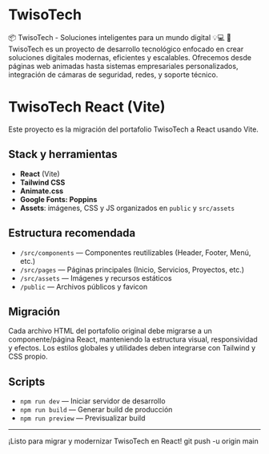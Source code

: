# TwisoTech
📦 TwisoTech - Soluciones inteligentes para un mundo digital 💡💻 🚀 TwisoTech es un proyecto de desarrollo tecnológico enfocado en crear soluciones digitales modernas, eficientes y escalables. Ofrecemos desde páginas web animadas hasta sistemas empresariales personalizados, integración de cámaras de seguridad, redes, y soporte técnico.

# TwisoTech React (Vite)

Este proyecto es la migración del portafolio TwisoTech a React usando Vite.

## Stack y herramientas
- **React** (Vite)
- **Tailwind CSS**
- **Animate.css**
- **Google Fonts: Poppins**
- **Assets**: imágenes, CSS y JS organizados en `public` y `src/assets`

## Estructura recomendada
- `/src/components` — Componentes reutilizables (Header, Footer, Menú, etc.)
- `/src/pages` — Páginas principales (Inicio, Servicios, Proyectos, etc.)
- `/src/assets` — Imágenes y recursos estáticos
- `/public` — Archivos públicos y favicon

## Migración
Cada archivo HTML del portafolio original debe migrarse a un componente/página React, manteniendo la estructura visual, responsividad y efectos. Los estilos globales y utilidades deben integrarse con Tailwind y CSS propio.

## Scripts
- `npm run dev` — Iniciar servidor de desarrollo
- `npm run build` — Generar build de producción
- `npm run preview` — Previsualizar build

---
¡Listo para migrar y modernizar TwisoTech en React!
git push -u origin main
